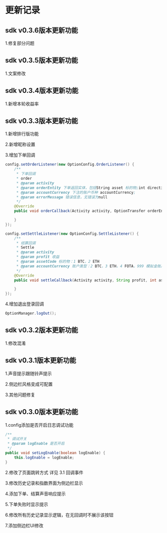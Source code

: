 # 更新记录
## sdk v0.3.6版本更新功能

1.修复部分问题

## sdk v0.3.5版本更新功能

1.文案修改

## sdk v0.3.4版本更新功能

1.新增本轮收益率

## sdk v0.3.3版本更新功能

1.新增排行版功能

2.新增昵称设置

3.增加下单回调

```java
config.setOrderListener(new OptionConfig.OrderListener() {
    /**
     * 下单回调
     * order
     * @param activity
     * @param orderEntity 下单返回实体，包括String asset 标的物;int direction 方向;String investmentAmount 投资数量;String totalProfit 收益;
     * @param accountCurrency 下注的账户币种 accountCurrency;
     * @param errorMessage 错误信息，无错误为null
     */
    @Override
    public void orderCallback(Activity activity, OptionTransfer orderEntity, String accountCurrency, String errorMessage) {

    }
});

config.setSettleListener(new OptionConfig.SettleListener() {
    /**
     * 结算回调
     * Settle
     * @param activity
     * @param profit 收益
     * @param assetCode 标的物：1 BTC，2 ETH
     * @param accountCurrency 账户类型：2 BTC，3 ETH，4 FOTA，999 模拟金账户
     */
    @Override
    public void settleCallback(Activity activity, String profit, int assetCode, int accountCurrency) {

    }
});
```

4.增加退出登录回调
```java
OptionManager.logOut();
```

## sdk v0.3.2版本更新功能

1.修改混淆

## sdk v0.3.1版本更新功能

1.声音提示跟随铃声提示

2.侧边栏风格变成可配置

3.其他问题修复


## sdk v0.3.0版本更新功能

1.config添加是否开启日志调试功能
```java
/**
 * 调试开关
 * @param logEnable 是否开启
 */
public void setLogEnable(boolean logEnable) {
    this.logEnable = logEnable;
}
```
2.修改了页面跳转方式 详见 3.1 回调事件

3.修改历史记录和指数界面为侧边栏显示

4.添加下单、结算声音响应提示

5.下单失败时显示提示

6.修改所有历史记录显示逻辑，在无回调时不展示该按钮

7.添加侧边栏UI修改


